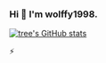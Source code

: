 ### Hi 👋 I'm wolffy1998.

<!--
**wolffy1998/wolffy1998** is a ✨ _special_ ✨ repository because its `README.md` (this file) appears on your GitHub profile.

Here are some ideas to get you started:

- 🔭 I’m currently working on ...
- 🌱 I’m currently learning ...
- 👯 I’m looking to collaborate on ...
- 🤔 I’m looking for help with ...
- 💬 Ask me about ...
- 📫 How to reach me: ...
- 😄 Pronouns: ...
- ⚡ Fun fact: ...
-->

[![tree's GitHub stats](https://github-readme-stats.vercel.app/api?username=wolffy1998&hide=contribs,prs&show_icons=true&theme=radical)](https://github.com/anuraghazra/github-readme-stats)

:zap:

